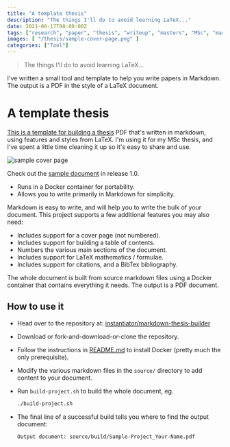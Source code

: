 ```yaml
---
title: "A template thesis"
description: "The things I'll do to avoid learning LaTeX..."
date: 2021-06-17T00:00:00Z
tags: ["research", "paper", "thesis", "writeup", "masters", "MSc", "markdown", "LaTeX", "" ]
images: [ "/thesis/sample-cover-page.png" ]
categories: ["Tool"]
---
```


> The things I'll do to avoid learning LaTeX...

I've written a small tool and template to help you write papers in Markdown. The output is a PDF in the style of a LaTeX document.

# A template thesis

[This is a template for building a thesis](https://github.com/instantiator/markdown-thesis-builder) PDF that's written in markdown, using features and styles from LaTeX. I'm using it for my MSc thesis, and I've spent a little time cleaning it up so it's easy to share and use.

![sample cover page](/thesis/sample-cover-page.png)

Check out the [sample document](https://github.com/instantiator/markdown-thesis-builder/releases/tag/1.0) in release 1.0. 

* Runs in a Docker container for portability.
* Allows you to write primarily in Markdown for simplicity.

Markdown is easy to write, and will help you to write the bulk of your document. This project supports a few additional features you may also need:

* Includes support for a cover page (not numbered).
* Includes support for building a table of contents.
* Numbers the various main sections of the document.
* Includes support for LaTeX mathematics / formulae.
* Includes support for citations, and a BibTex bibliography.

The whole document is built from source markdown files using a Docker container that contains everything it needs. The output is a PDF document.

## How to use it

* Head over to the repository at: [instantiator/markdown-thesis-builder](https://github.com/instantiator/markdown-thesis-builder)
* Download or fork-and-download-or-clone the repository.
* Follow the instructions in [README.md](https://github.com/instantiator/markdown-thesis-builder/blob/main/README.md) to install Docker (pretty much the only prerequisite).
* Modify the various markdown files in the `source/` directory to add content to your document.
* Run `build-project.sh` to build the whole document, eg. 
  
  ```bash
  ./build-project.sh
  ```

* The final line of a successful build tells you where to find the output document:
  
  ```text
  Output document: source/build/Sample-Project_Your-Name.pdf
  ```
